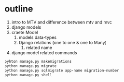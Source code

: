 # outline 
1. intro to MTV and difference between mtv and mvc 
2. django models 
3. craete Model 
   1. models data-types  
   2. Django relations (one to one & one to Many)
      1. related name   
4. django model related commands 
```bash
pyhton manage.py makemigrations
python manage.py migrate
python manage.py sqlmigrate app-name migration-number
python manage.py shell
```